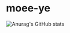 # moee-ye

![Anurag's GitHub stats](https://github-readme-stats.vercel.app/api?username=anuraghazra&show_icons=true&theme=radical)
